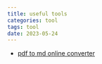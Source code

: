 ```yaml
---
title: useful tools
categories: tool
tags: tool
date: 2023-05-24
---
```


- [pdf to md online converter](https://pdf2md.morethan.io/)
